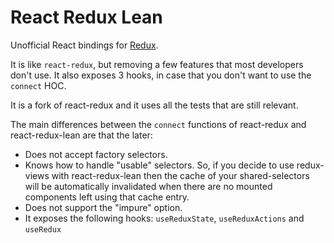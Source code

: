 React Redux Lean
=========================

Unofficial React bindings for [Redux](https://github.com/reduxjs/redux).  

It is like `react-redux`, but removing a few features that most developers don't use. It also exposes 3 hooks, in case that you don't want to use the `connect` HOC.

It is a fork of react-redux and it uses all the tests that are still relevant.

The main differences between the `connect` functions of react-redux and react-redux-lean are that the later:

- Does not accept factory selectors.
- Knows how to handle "usable" selectors. So, if you decide to use redux-views with react-redux-lean then the cache of your shared-selectors will be automatically invalidated when there are no mounted components left using that cache entry.
- Does not support the "impure" option.
- It exposes the following hooks: `useReduxState`, `useReduxActions` and `useRedux`
